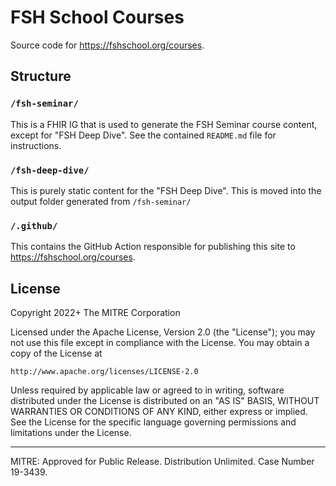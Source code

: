 # FSH School Courses

Source code for <https://fshschool.org/courses>.

## Structure

### `/fsh-seminar/`

This is a FHIR IG that is used to generate the FSH Seminar course content, except for "FSH Deep Dive". See the contained `README.md` file for instructions.

### `/fsh-deep-dive/`

This is purely static content for the "FSH Deep Dive". This is moved into the output folder generated from `/fsh-seminar/` 

### `/.github/`

This contains the GitHub Action responsible for publishing this site to <https://fshschool.org/courses>.

## License

Copyright 2022+ The MITRE Corporation

Licensed under the Apache License, Version 2.0 (the "License");
you may not use this file except in compliance with the License.
You may obtain a copy of the License at

    http://www.apache.org/licenses/LICENSE-2.0

Unless required by applicable law or agreed to in writing, software
distributed under the License is distributed on an "AS IS" BASIS,
WITHOUT WARRANTIES OR CONDITIONS OF ANY KIND, either express or implied.
See the License for the specific language governing permissions and
limitations under the License.

----

MITRE: Approved for Public Release. Distribution Unlimited. Case Number 19-3439.